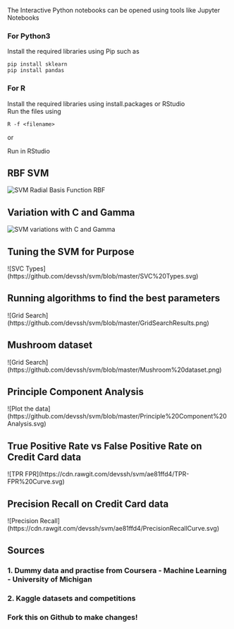 The Interactive Python notebooks can be opened using tools like Jupyter Notebooks

<h3>For Python3</h3>
Install the required libraries using Pip such as 

```
pip install sklearn
pip install pandas
```


<h3>For R</h3>
Install the required libraries using install.packages or RStudio<br>
Run the files using 

```
R -f <filename>
``` 

or 

Run in RStudio


<h2>RBF SVM</h2>

![SVM Radial Basis Function RBF](https://cdn.rawgit.com/devssh/svm/022af90c/RBF.svg)

<h2>Variation with C and Gamma</h2>

![SVM variations with C and Gamma](https://cdn.rawgit.com/devssh/svm/022af90c/EffectOfGammaAndC.svg)

<h2>Tuning the SVM for Purpose</h2>
![SVC Types](https://github.com/devssh/svm/blob/master/SVC%20Types.svg)


<h2>Running algorithms to find the best parameters</h2>
![Grid Search](https://github.com/devssh/svm/blob/master/GridSearchResults.png)


<h2>Mushroom dataset</h2>
![Grid Search](https://github.com/devssh/svm/blob/master/Mushroom%20dataset.png)

<h2>Principle Component Analysis</h2>
![Plot the data](https://github.com/devssh/svm/blob/master/Principle%20Component%20Analysis.svg)

<h2>True Positive Rate vs False Positive Rate on Credit Card data</h2>
![TPR FPR](https://cdn.rawgit.com/devssh/svm/ae81ffd4/TPR-FPR%20Curve.svg)


<h2>Precision Recall on Credit Card data</h2>
![Precision Recall](https://cdn.rawgit.com/devssh/svm/ae81ffd4/PrecisionRecallCurve.svg)


<h2>Sources</h2>
<h3>1. Dummy data and practise from Coursera - Machine Learning - University of Michigan</h3>
<h3>2. Kaggle datasets and competitions</h3>

<h3> Fork this on Github to make changes!</h3>
